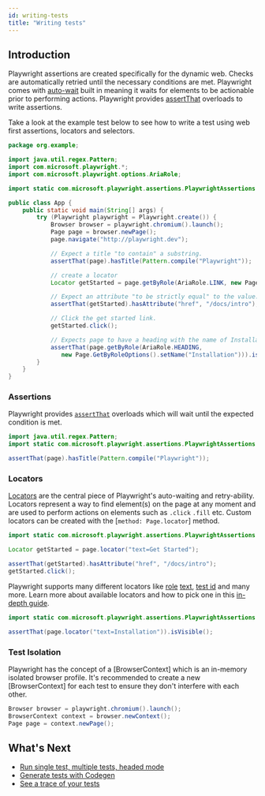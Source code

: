 ```yaml
---
id: writing-tests
title: "Writing tests"
---
```


## Introduction

Playwright assertions are created specifically for the dynamic web. Checks are automatically retried until the necessary conditions are met. Playwright comes with [auto-wait](./actionability.md) built in meaning it waits for elements to be actionable prior to performing actions. Playwright provides [assertThat](./test-assertions.md) overloads to write assertions.

Take a look at the example test below to see how to write a test using web first assertions, locators and selectors.

```java
package org.example;

import java.util.regex.Pattern;
import com.microsoft.playwright.*;
import com.microsoft.playwright.options.AriaRole;

import static com.microsoft.playwright.assertions.PlaywrightAssertions.assertThat;

public class App {
    public static void main(String[] args) {
        try (Playwright playwright = Playwright.create()) {
            Browser browser = playwright.chromium().launch();
            Page page = browser.newPage();
            page.navigate("http://playwright.dev");

            // Expect a title "to contain" a substring.
            assertThat(page).hasTitle(Pattern.compile("Playwright"));

            // create a locator
            Locator getStarted = page.getByRole(AriaRole.LINK, new Page.GetByRoleOptions().setName("Get Started"));

            // Expect an attribute "to be strictly equal" to the value.
            assertThat(getStarted).hasAttribute("href", "/docs/intro");

            // Click the get started link.
            getStarted.click();

            // Expects page to have a heading with the name of Installation.
            assertThat(page.getByRole(AriaRole.HEADING,
               new Page.GetByRoleOptions().setName("Installation"))).isVisible();
        }
    }
}
```


### Assertions

Playwright provides [`assertThat`](./test-assertions.md) overloads which will wait until the expected condition is met.

```java
import java.util.regex.Pattern;
import static com.microsoft.playwright.assertions.PlaywrightAssertions.assertThat;

assertThat(page).hasTitle(Pattern.compile("Playwright"));
```


### Locators

[Locators](./locators.md) are the central piece of Playwright's auto-waiting and retry-ability. Locators represent a way to find element(s) on the page at any moment and are used to perform actions on elements such as `.click` `.fill` etc. Custom locators can be created with the [`method: Page.locator`] method.

```java
import static com.microsoft.playwright.assertions.PlaywrightAssertions.assertThat;

Locator getStarted = page.locator("text=Get Started");

assertThat(getStarted).hasAttribute("href", "/docs/intro");
getStarted.click();
```

Playwright supports many different locators like [role](./locators.md#locate-by-role) [text](./locators.md#get-by-text), [test id](./locators.md#get-by-test-id) and many more. Learn more about available locators and how to pick one in this [in-depth guide](./locators.md).


```java
import static com.microsoft.playwright.assertions.PlaywrightAssertions.assertThat;

assertThat(page.locator("text=Installation")).isVisible();
```


### Test Isolation

Playwright has the concept of a [BrowserContext] which is an in-memory isolated browser profile. It's recommended to create a new [BrowserContext] for each test to ensure they don't interfere with each other.

```java
Browser browser = playwright.chromium().launch();
BrowserContext context = browser.newContext();
Page page = context.newPage();
```

## What's Next

- [Run single test, multiple tests, headed mode](./running-tests.md)
- [Generate tests with Codegen](./codegen.md)
- [See a trace of your tests](./trace-viewer-intro.md)
